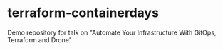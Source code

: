# terraform-containerdays

Demo repository for talk on "Automate Your Infrastructure With GitOps, Terraform and Drone"
